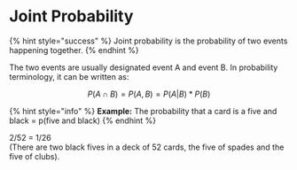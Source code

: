 # Joint Probability

{% hint style="success" %}
Joint probability is the probability of two events happening together.
{% endhint %}

The two events are usually designated event A and event B. In probability terminology, it can be written as:

$$
P(A \cap B) =P(A,B) = P(A|B)*P(B)
$$

{% hint style="info" %}
**Example:** The probability that a card is a five and black = p\(five and black\) 
{% endhint %}

2/52 = 1/26  
\(There are two black fives in a deck of 52 cards, the five of spades and the five of clubs\).




